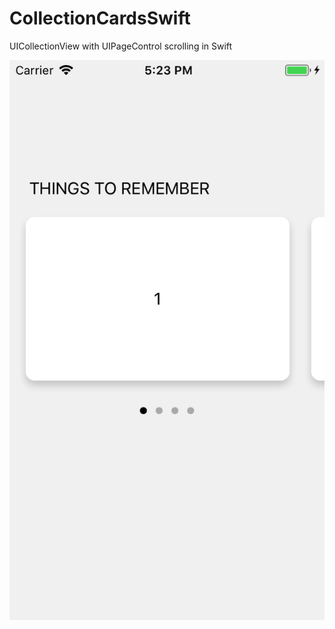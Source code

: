 # CollectionCardsSwift
UICollectionView with UIPageControl scrolling in Swift

![screenshot](https://github.com/wadhwakamal/CollectionCardsSwift/blob/master/CollectionCards/readme-screenshot.png)

